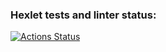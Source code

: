 ### Hexlet tests and linter status:
[![Actions Status](https://github.com/Leonelone/devops-for-programmers-project-76/actions/workflows/hexlet-check.yml/badge.svg)](https://github.com/Leonelone/devops-for-programmers-project-76/actions)